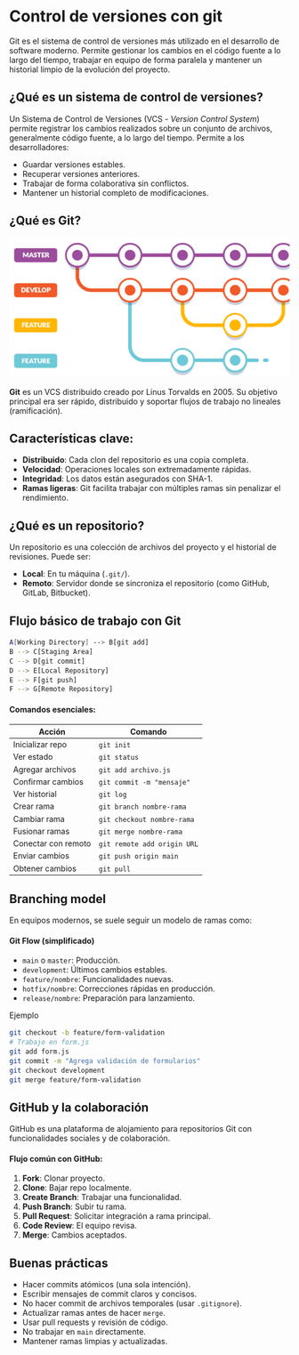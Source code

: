 # **Control de versiones con git**

Git es el sistema de control de versiones más utilizado en el desarrollo de software moderno. Permite gestionar los cambios en el código fuente a lo largo del tiempo, trabajar en equipo de forma paralela y mantener un historial limpio de la evolución del proyecto.



## ¿Qué es un sistema de control de versiones?

Un Sistema de Control de Versiones (VCS - _Version Control System_) permite registrar los cambios realizados sobre un conjunto de archivos, generalmente código fuente, a lo largo del tiempo. Permite a los desarrolladores:
- Guardar versiones estables.
- Recuperar versiones anteriores.
- Trabajar de forma colaborativa sin conflictos.
- Mantener un historial completo de modificaciones.



## ¿Qué es Git?

![Control de versiones | 720](./imagenes/control_de_versiones_con_git.png)

**Git** es un VCS distribuido creado por Linus Torvalds en 2005. Su objetivo principal era ser rápido, distribuido y soportar flujos de trabajo no lineales (ramificación).



## Características clave:

- **Distribuido**: Cada clon del repositorio es una copia completa.    
- **Velocidad**: Operaciones locales son extremadamente rápidas.
- **Integridad**: Los datos están asegurados con SHA-1.    
- **Ramas ligeras**: Git facilita trabajar con múltiples ramas sin penalizar el rendimiento.



## ¿Qué es un repositorio?

Un repositorio es una colección de archivos del proyecto y el historial de revisiones. Puede ser:
- **Local**: En tu máquina (`.git/`).
- **Remoto**: Servidor donde se sincroniza el repositorio (como GitHub, GitLab, Bitbucket).



## Flujo básico de trabajo con Git

```bash
A[Working Directory] --> B[git add]
B --> C[Staging Area]
C --> D[git commit]
D --> E[Local Repository]
E --> F[git push]
F --> G[Remote Repository]
```
#### Comandos esenciales:

| Acción              | Comando                     |
| ------------------- | --------------------------- |
| Inicializar repo    | `git init`                  |
| Ver estado          | `git status`                |
| Agregar archivos    | `git add archivo.js`        |
| Confirmar cambios   | `git commit -m "mensaje"`   |
| Ver historial       | `git log`                   |
| Crear rama          | `git branch nombre-rama`    |
| Cambiar rama        | `git checkout nombre-rama`  |
| Fusionar ramas      | `git merge nombre-rama`     |
| Conectar con remoto | `git remote add origin URL` |
| Enviar cambios      | `git push origin main`      |
| Obtener cambios     | `git pull`                  |



## Branching model

En equipos modernos, se suele seguir un modelo de ramas como:
#### Git Flow (simplificado)

- `main` o `master`: Producción. 
- `development`: Últimos cambios estables.
- `feature/nombre`: Funcionalidades nuevas.
- `hotfix/nombre`: Correcciones rápidas en producción.
- `release/nombre`: Preparación para lanzamiento.

Ejemplo
```bash
git checkout -b feature/form-validation
# Trabajo en form.js
git add form.js
git commit -m "Agrega validación de formularios"
git checkout development
git merge feature/form-validation
```



## GitHub y la colaboración

GitHub es una plataforma de alojamiento para repositorios Git con funcionalidades sociales y de colaboración.

#### Flujo común con GitHub:

1. **Fork**: Clonar proyecto.
2. **Clone**: Bajar repo localmente.
3. **Create Branch**: Trabajar una funcionalidad.
4. **Push Branch**: Subir tu rama.
5. **Pull Request**: Solicitar integración a rama principal.
6. **Code Review**: El equipo revisa.
7. **Merge**: Cambios aceptados.



## Buenas prácticas

- Hacer commits atómicos (una sola intención).
- Escribir mensajes de commit claros y concisos.
- No hacer commit de archivos temporales (usar `.gitignore`).
- Actualizar ramas antes de hacer `merge`.
- Usar pull requests y revisión de código.
- No trabajar en `main` directamente.
- Mantener ramas limpias y actualizadas.


